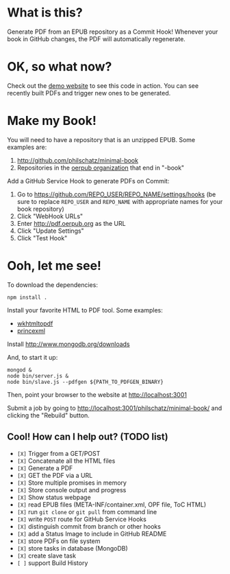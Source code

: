 # What is this?

Generate PDF from an EPUB repository as a Commit Hook!
Whenever your book in GitHub changes, the PDF will automatically regenerate.

# OK, so what now?

Check out the [demo website](http://pdf.oerpub.org) to see this code in action.
You can see recently built PDFs and trigger new ones to be generated.

# Make my Book!

You will need to have a repository that is an unzipped EPUB. Some examples are:

1. http://github.com/philschatz/minimal-book
2. Repositories in the [oerpub organization](https://github.com/oerpub) that end in "-book"

Add a GitHub Service Hook to generate PDFs on Commit:

1. Go to https://github.com/REPO_USER/REPO_NAME/settings/hooks (be sure to replace `REPO_USER` and `REPO_NAME` with appropriate names for your book repository)
2. Click "WebHook URLs"
3. Enter http://pdf.oerpub.org as the URL
4. Click "Update Settings"
5. Click "Test Hook"

# Ooh, let me see!

To download the dependencies:

    npm install .

Install your favorite HTML to PDF tool. Some examples:

- [wkhtmltopdf](https://code.google.com/p/wkhtmltopdf/)
- [princexml](http://princexml.com)

Install http://www.mongodb.org/downloads

And, to start it up:

    mongod &
    node bin/server.js &
    node bin/slave.js --pdfgen ${PATH_TO_PDFGEN_BINARY}

Then, point your browser to the website at [http://localhost:3001](http://localhost:3001)

Submit a job by going to [http://localhost:3001/philschatz/minimal-book/](http://localhost:3001/philschatz/minimal-book/) and clicking the "Rebuild" button.

## Cool! How can I help out? (TODO list)

- `[X]` Trigger from a GET/POST
- `[X]` Concatenate all the HTML files
- `[X]` Generate a PDF
- `[X]` GET the PDF via a URL
- `[X]` Store multiple promises in memory
- `[X]` Store console output and progress
- `[X]` Show status webpage
- `[X]` read EPUB files (META-INF/container.xml, OPF file, ToC HTML)
- `[X]` run `git clone` or `git pull` from command line
- `[X]` write `POST` route for GitHub Service Hooks
- `[X]` distinguish commit from branch or other hooks
- `[X]` add a Status Image to include in GitHub README
- `[X]` store PDFs on file system
- `[X]` store tasks in database (MongoDB)
- `[X]` create slave task
- `[ ]` support Build History
